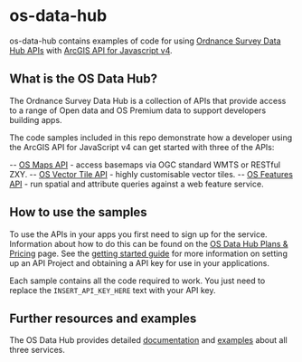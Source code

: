 # os-data-hub

os-data-hub contains examples of code for using [Ordnance Survey Data Hub APIs](https://osdatahub.os.uk/) with [ArcGIS API for Javascript v4](https://developers.arcgis.com/javascript/).

## What is the OS Data Hub?

The Ordnance Survey Data Hub is a collection of APIs that provide access to a range of Open data and OS Premium data to support developers building apps.

The code samples included in this repo demonstrate how a developer using the ArcGIS API for JavaScript v4 can get started with three of the APIs:

-- [OS Maps API](https://osdatahub.os.uk/docs/wmts/overview) - access basemaps via OGC standard WMTS or RESTful ZXY.
-- [OS Vector Tile API](https://osdatahub.os.uk/docs/vts/overview) - highly customisable vector tiles.
-- [OS Features API](https://osdatahub.os.uk/docs/wfs/overview) - run spatial and attribute queries against a web feature service.

## How to use the samples

To use the APIs in your apps you first need to sign up for the service. Information about how to do this can be found on the [OS Data Hub Plans & Pricing](https://osdatahub.os.uk/plans) page. See the [getting started guide](https://osdatahub.os.uk/docs/wfs/gettingStarted) for more information on setting up an API Project and obtaining a API key for use in your applications.

Each sample contains all the code required to work. You just need to replace the `INSERT_API_KEY_HERE` text with your API key.

## Further resources and examples

The OS Data Hub provides detailed [documentation](https://osdatahub.os.uk/docs) and [examples](https://labs.os.uk/public/os-data-hub-examples/) about all three services.
